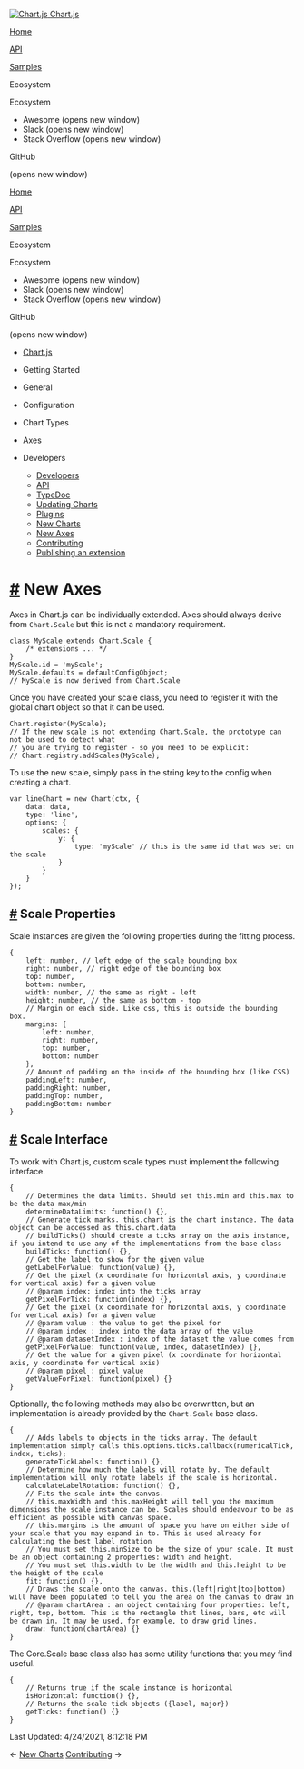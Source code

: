 <a href="/docs/3.2.0/" class="home-link router-link-active"><img src="/docs/3.2.0/favicon.ico" alt="Chart.js" class="logo" /> <span class="site-name can-hide">Chart.js</span></a>

<a href="/docs/3.2.0/" class="nav-link">Home</a>

<a href="/docs/3.2.0/api/" class="nav-link">API</a>

<a href="/docs/3.2.0/samples/" class="nav-link">Samples</a>

<span class="title">Ecosystem</span> <span class="arrow down"></span>

<span class="title">Ecosystem</span> <span class="arrow right"></span>

-   Awesome
    <span class="sr-only">(opens new window)</span>
-   Slack
    <span class="sr-only">(opens new window)</span>
-   Stack Overflow
    <span class="sr-only">(opens new window)</span>

GitHub

<span class="sr-only">(opens new window)</span>

<a href="/docs/3.2.0/" class="nav-link">Home</a>

<a href="/docs/3.2.0/api/" class="nav-link">API</a>

<a href="/docs/3.2.0/samples/" class="nav-link">Samples</a>

<span class="title">Ecosystem</span> <span class="arrow down"></span>

<span class="title">Ecosystem</span> <span class="arrow right"></span>

-   Awesome
    <span class="sr-only">(opens new window)</span>
-   Slack
    <span class="sr-only">(opens new window)</span>
-   Stack Overflow
    <span class="sr-only">(opens new window)</span>

GitHub

<span class="sr-only">(opens new window)</span>

-   <a href="/docs/3.2.0/" class="sidebar-link">Chart.js</a>
-   Getting Started <span class="arrow right"></span>

-   General <span class="arrow right"></span>

-   Configuration <span class="arrow right"></span>

-   Chart Types <span class="arrow right"></span>

-   Axes <span class="arrow right"></span>

-   Developers <span class="arrow down"></span>

    -   <a href="/docs/3.2.0/developers/" class="sidebar-link">Developers</a>
    -   <a href="/docs/3.2.0/developers/api.html" class="sidebar-link">API</a>
    -   <a href="/docs/3.2.0/api/" class="sidebar-link">TypeDoc</a>
    -   <a href="/docs/3.2.0/developers/updates.html" class="sidebar-link">Updating Charts</a>
    -   <a href="/docs/3.2.0/developers/plugins.html" class="sidebar-link">Plugins</a>
    -   <a href="/docs/3.2.0/developers/charts.html" class="sidebar-link">New Charts</a>
    -   <a href="/docs/3.2.0/developers/axes.html" class="active sidebar-link">New Axes</a>
    -   <a href="/docs/3.2.0/developers/contributing.html" class="sidebar-link">Contributing</a>
    -   <a href="/docs/3.2.0/developers/publishing.html" class="sidebar-link">Publishing an extension</a>

<a href="#new-axes" class="header-anchor">#</a> New Axes
========================================================

Axes in Chart.js can be individually extended. Axes should always derive from `Chart.Scale` but this is not a mandatory requirement.

    class MyScale extends Chart.Scale {
        /* extensions ... */
    }
    MyScale.id = 'myScale';
    MyScale.defaults = defaultConfigObject;
    // MyScale is now derived from Chart.Scale

Once you have created your scale class, you need to register it with the global chart object so that it can be used.

    Chart.register(MyScale);
    // If the new scale is not extending Chart.Scale, the prototype can not be used to detect what
    // you are trying to register - so you need to be explicit:
    // Chart.registry.addScales(MyScale);

To use the new scale, simply pass in the string key to the config when creating a chart.

    var lineChart = new Chart(ctx, {
        data: data,
        type: 'line',
        options: {
            scales: {
                y: {
                    type: 'myScale' // this is the same id that was set on the scale
                }
            }
        }
    });

<a href="#scale-properties" class="header-anchor">#</a> Scale Properties
------------------------------------------------------------------------

Scale instances are given the following properties during the fitting process.

    {
        left: number, // left edge of the scale bounding box
        right: number, // right edge of the bounding box
        top: number,
        bottom: number,
        width: number, // the same as right - left
        height: number, // the same as bottom - top
        // Margin on each side. Like css, this is outside the bounding box.
        margins: {
            left: number,
            right: number,
            top: number,
            bottom: number
        },
        // Amount of padding on the inside of the bounding box (like CSS)
        paddingLeft: number,
        paddingRight: number,
        paddingTop: number,
        paddingBottom: number
    }

<a href="#scale-interface" class="header-anchor">#</a> Scale Interface
----------------------------------------------------------------------

To work with Chart.js, custom scale types must implement the following interface.

    {
        // Determines the data limits. Should set this.min and this.max to be the data max/min
        determineDataLimits: function() {},
        // Generate tick marks. this.chart is the chart instance. The data object can be accessed as this.chart.data
        // buildTicks() should create a ticks array on the axis instance, if you intend to use any of the implementations from the base class
        buildTicks: function() {},
        // Get the label to show for the given value
        getLabelForValue: function(value) {},
        // Get the pixel (x coordinate for horizontal axis, y coordinate for vertical axis) for a given value
        // @param index: index into the ticks array
        getPixelForTick: function(index) {},
        // Get the pixel (x coordinate for horizontal axis, y coordinate for vertical axis) for a given value
        // @param value : the value to get the pixel for
        // @param index : index into the data array of the value
        // @param datasetIndex : index of the dataset the value comes from
        getPixelForValue: function(value, index, datasetIndex) {},
        // Get the value for a given pixel (x coordinate for horizontal axis, y coordinate for vertical axis)
        // @param pixel : pixel value
        getValueForPixel: function(pixel) {}
    }

Optionally, the following methods may also be overwritten, but an implementation is already provided by the `Chart.Scale` base class.

    {
        // Adds labels to objects in the ticks array. The default implementation simply calls this.options.ticks.callback(numericalTick, index, ticks);
        generateTickLabels: function() {},
        // Determine how much the labels will rotate by. The default implementation will only rotate labels if the scale is horizontal.
        calculateLabelRotation: function() {},
        // Fits the scale into the canvas.
        // this.maxWidth and this.maxHeight will tell you the maximum dimensions the scale instance can be. Scales should endeavour to be as efficient as possible with canvas space.
        // this.margins is the amount of space you have on either side of your scale that you may expand in to. This is used already for calculating the best label rotation
        // You must set this.minSize to be the size of your scale. It must be an object containing 2 properties: width and height.
        // You must set this.width to be the width and this.height to be the height of the scale
        fit: function() {},
        // Draws the scale onto the canvas. this.(left|right|top|bottom) will have been populated to tell you the area on the canvas to draw in
        // @param chartArea : an object containing four properties: left, right, top, bottom. This is the rectangle that lines, bars, etc will be drawn in. It may be used, for example, to draw grid lines.
        draw: function(chartArea) {}
    }

The Core.Scale base class also has some utility functions that you may find useful.

    {
        // Returns true if the scale instance is horizontal
        isHorizontal: function() {},
        // Returns the scale tick objects ({label, major})
        getTicks: function() {}
    }

<span class="prefix">Last Updated:</span> <span class="time">4/24/2021, 8:12:18 PM</span>

<span class="prev"> ← <a href="/docs/3.2.0/developers/charts.html" class="prev">New Charts</a> </span> <span class="next"> [Contributing](/docs/3.2.0/developers/contributing.html) → </span>
